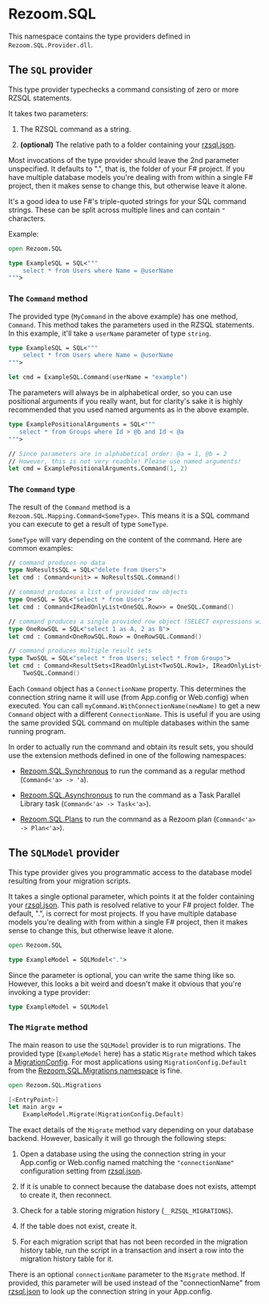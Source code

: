 # Rezoom.SQL

This namespace contains the type providers defined in `Rezoom.SQL.Provider.dll`.

## The `SQL` provider

This type provider typechecks a command consisting of zero or more RZSQL
statements.

It takes two parameters:

1. The RZSQL command as a string.

2. **(optional)** The relative path to a folder containing your
   [rzsql.json](../Configuration/Json.md).

Most invocations of the type provider should leave the 2nd parameter
unspecified. It defaults to ".", that is, the folder of your F# project. If you
have multiple database models you're dealing with from within a single F#
project, then it makes sense to change this, but otherwise leave it alone.

It's a good idea to use F#'s triple-quoted strings for your SQL command strings.
These can be split across multiple lines and can contain `"` characters.

Example:

```fsharp
open Rezoom.SQL

type ExampleSQL = SQL<"""
    select * from Users where Name = @userName
""">
```

### The `Command` method

The provided type (`MyCommand` in the above example) has one method, `Command`.
This method takes the parameters used in the RZSQL statements. In this example,
it'll take a `userName` parameter of type `string`.

```fsharp
type ExampleSQL = SQL<"""
    select * from Users where Name = @userName
""">

let cmd = ExampleSQL.Command(userName = "example")
```

The parameters will always be in alphabetical order, so you can use positional
arguments if you really want, but for clarity's sake it is highly recommended
that you used named arguments as in the above example.

```fsharp
type ExamplePositionalArguments = SQL<"""
   select * from Groups where Id > @b and Id < @a
""">

// Since parameters are in alphabetical order: @a = 1, @b = 2
// However, this is not very readble! Please use named arguments!
let cmd = ExamplePositionalArguments.Command(1, 2)
```

### The `Command` type

The result of the `Command` method is a `Rezoom.SQL.Mapping.Command<SomeType>`.
This means it is a SQL command you can execute to get a result of type `SomeType`.

`SomeType` will vary depending on the content of the command. Here are common
examples:

```fsharp
// command produces no data
type NoResultsSQL = SQL<"delete from Users">
let cmd : Command<unit> = NoResultsSQL.Command()

// command produces a list of provided row objects
type OneSQL = SQL<"select * from Users">
let cmd : Command<IReadOnlyList<OneSQL.Row>> = OneSQL.Command()

// command produces a single provided row object (SELECT expressions with no other clauses)
type OneRowSQL = SQL<"select 1 as A, 2 as B">
let cmd : Command<OneRowSQL.Row> = OneRowSQL.Command()

// command produces multiple result sets
type TwoSQL = SQL<"select * from Users; select * from Groups">
let cmd : Command<ResultSets<IReadOnlyList<TwoSQL.Row1>, IReadOnlyList<TwoSQL.Row2>>> =
    TwoSQL.Command()
```

Each `Command` object has a `ConnectionName` property. This determines the
connection string name it will use (from App.config or Web.config) when
executed. You can call `myCommand.WithConnectionName(newName)` to get a new
`Command` object with a different `ConnectionName`. This is useful if you are
using the same provided SQL command on multiple databases within the same
running program.

In order to actually run the command and obtain its result sets, you should use
the extension methods defined in one of the following namespaces:

* [Rezoom.SQL.Synchronous](RezoomSQLSynchronous.md) to run the command as a
  regular method (`Command<'a> -> 'a`).

* [Rezoom.SQL.Asynchronous](RezoomSQLAsynchronous.md) to run the command as a
  Task Parallel Library task (`Command<'a> -> Task<'a>`).

* [Rezoom.SQL.Plans](RezoomSQLPlans.md) to run the command as a Rezoom plan
  (`Command<'a> -> Plan<'a>`).

## The `SQLModel` provider

This type provider gives you programmatic access to the database model resulting
from your migration scripts.

It takes a single optional parameter, which points it at the folder containing
your [rzsql.json](../Configuration/Json.md). This path is resolved relative to
your F# project folder. The default, ".", is correct for most projects. If you
have multiple database models you're dealing with from within a single F#
project, then it makes sense to change this, but otherwise leave it alone.

```fsharp
open Rezoom.SQL

type ExampleModel = SQLModel<".">
```

Since the parameter is optional, you can write the same thing like so. However,
this looks a bit weird and doesn't make it obvious that you're invoking a type
provider:

```fsharp
type ExampleModel = SQLModel
```

### The `Migrate` method

The main reason to use the `SQLModel` provider is to run migrations. The
provided type (`ExampleModel` here) has a static `Migrate` method which takes a
[MigrationConfig](RezoomSQLMigrations.md). For most applications using
`MigrationConfig.Default` from the [Rezoom.SQL.Migrations
namespace](RezoomSQLMigrations.md) is fine.

```fsharp
open Rezoom.SQL.Migrations

[<EntryPoint>]
let main argv =
    ExampleModel.Migrate(MigrationConfig.Default)
```

The exact details of the `Migrate` method vary depending on your database
backend. However, basically it will go through the following steps:

1. Open a database using the using the connection string in your App.config or
   Web.config named matching the `"connectionName"` configuration setting from
   [rzsql.json](../Configuration/Json.md).

2. If it is unable to connect because the database does not exists, attempt to
   create it, then reconnect.

3. Check for a table storing migration history (`__RZSQL_MIGRATIONS`).

4. If the table does not exist, create it.

5. For each migration script that has not been recorded in the migration history
   table, run the script in a transaction and insert a row into the migration
   history table for it.

There is an optional `connectionName` parameter to the `Migrate` method. If
provided, this parameter will be used instead of the "connectionName" from
[rzsql.json](../Configuration/Json.md) to look up the connection string in your
App.config.

